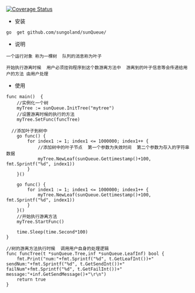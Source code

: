 [![Coverage Status](https://coveralls.io/repos/github/sungoland/sunQueue/badge.svg?branch=master)](https://coveralls.io/github/sungoland/sunQueue?branch=master)

* 安装

```
go  get github.com/sungoland/sunQueue/
```

* 说明
```
一个运行对象 称为一棵树  队列的消息称为叶子

开始执行游离时候  用户必须挂钩程序到这个数游离方法中  游离到的叶子信息等会传递给用户的方法 由用户处理
```


* 使用

```
func main()  {
	//实例化一个树
	myTree := sunQueue.InitTree("mytree")
	//设置游离时候的执行的方法
	myTree.SetFunc(funcTree)

  //添加叶子到树中
	go func() {
		for index1 := 1; index1 <= 1000000; index1++ {
			//添加树中的叶子节点  第一个参数为失效时间  第二个参数为存入的字符串数据
			myTree.NewLeaf(sunQueue.Gettimestamp()+100, fmt.Sprintf("%d", index1))
		}
	}()

	go func() {
		for index1 := 1; index1 <= 1000000; index1++ {
			myTree.NewLeaf(sunQueue.Gettimestamp()+100, fmt.Sprintf("%d", index1))
		}
	}()
	//开始执行游离方法
	myTree.StartFunc()

	time.Sleep(time.Second*100)
}

//树的游离方法执行时候  调用用户自身的处理逻辑
func funcTree(t *sunQueue.Tree,inf *sunQueue.LeafInf) bool {
	fmt.Print("num:"+fmt.Sprintf("%d", t.GetLeafInt())+" sendNum:"+fmt.Sprintf("%d", t.GetSendInt())+" failNum"+fmt.Sprintf("%d", t.GetFailInt())+" message:"+inf.GetSendMessage()+"\r\n")
	return true
}

```
